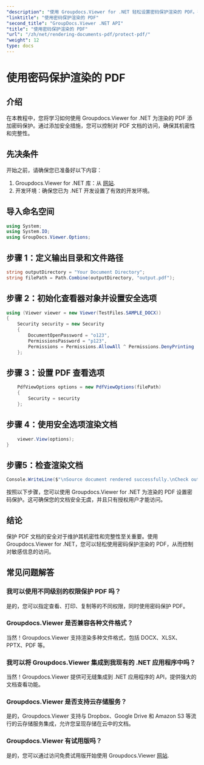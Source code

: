```yaml
---
"description": "使用 Groupdocs.Viewer for .NET 轻松设置密码保护渲染的 PDF。确保您的文档安全保密。"
"linktitle": "使用密码保护渲染的 PDF"
"second_title": "GroupDocs.Viewer .NET API"
"title": "使用密码保护渲染的 PDF"
"url": "/zh/net/rendering-documents-pdf/protect-pdf/"
"weight": 12
type: docs
---
```

# 使用密码保护渲染的 PDF

## 介绍
在本教程中，您将学习如何使用 Groupdocs.Viewer for .NET 为渲染的 PDF 添加密码保护。通过添加安全措施，您可以控制对 PDF 文档的访问，确保其机密性和完整性。
## 先决条件
开始之前，请确保您已准备好以下内容：
1. Groupdocs.Viewer for .NET 库：从 [网站](https://releases。groupdocs.com/viewer/net/).
2. 开发环境：确保您已为 .NET 开发设置了有效的开发环境。

## 导入命名空间
```csharp
using System;
using System.IO;
using GroupDocs.Viewer.Options;
```
## 步骤 1：定义输出目录和文件路径
```csharp
string outputDirectory = "Your Document Directory";
string filePath = Path.Combine(outputDirectory, "output.pdf");
```
## 步骤 2：初始化查看器对象并设置安全选项
```csharp
using (Viewer viewer = new Viewer(TestFiles.SAMPLE_DOCX))
{
    Security security = new Security
    {
        DocumentOpenPassword = "o123",
        PermissionsPassword = "p123",
        Permissions = Permissions.AllowAll ^ Permissions.DenyPrinting
    };
```
## 步骤 3：设置 PDF 查看选项
```csharp
    PdfViewOptions options = new PdfViewOptions(filePath)
    {
        Security = security
    };
```
## 步骤 4：使用安全选项渲染文档
```csharp
    viewer.View(options);
}
```
## 步骤5：检查渲染文档
```csharp
Console.WriteLine($"\nSource document rendered successfully.\nCheck output in {outputDirectory}.");
```
按照以下步骤，您可以使用 Groupdocs.Viewer for .NET 为渲染的 PDF 设置密码保护。这可确保您的文档安全无虞，并且只有授权用户才能访问。

## 结论
保护 PDF 文档的安全对于维护其机密性和完整性至关重要。使用 Groupdocs.Viewer for .NET，您可以轻松使用密码保护渲染的 PDF，从而控制对敏感信息的访问。

## 常见问题解答
### 我可以使用不同级别的权限保护 PDF 吗？
是的，您可以指定查看、打印、复制等的不同权限，同时使用密码保护 PDF。
### Groupdocs.Viewer 是否兼容各种文件格式？
当然！Groupdocs.Viewer 支持渲染多种文件格式，包括 DOCX、XLSX、PPTX、PDF 等。
### 我可以将 Groupdocs.Viewer 集成到我现有的 .NET 应用程序中吗？
当然！Groupdocs.Viewer 提供可无缝集成到 .NET 应用程序的 API，提供强大的文档查看功能。
### Groupdocs.Viewer 是否支持云存储服务？
是的，Groupdocs.Viewer 支持与 Dropbox、Google Drive 和 Amazon S3 等流行的云存储服务集成，允许您呈现存储在云中的文档。
### Groupdocs.Viewer 有试用版吗？
是的，您可以通过访问免费试用版开始使用 Groupdocs.Viewer [网站](https://releases。groupdocs.com/).